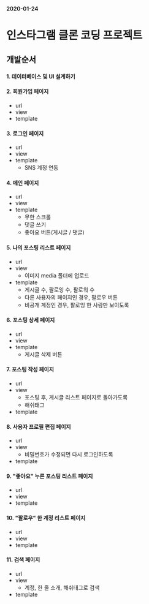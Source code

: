 #### 2020-01-24

# 인스타그램 클론 코딩 프로젝트

## 개발순서

#### 1. 데이터베이스 및 UI 설계하기

#### 2. 회원가입 페이지

- url
- view
- template

#### 3. 로그인 페이지

- url
- view
- template
  - SNS 계정 연동

#### 4. 메인 페이지

- url
- view
- template
  - 무한 스크롤
  - 댓글 쓰기
  - 좋아요 버튼(게시글 / 댓글)

#### 5. 나의 포스팅 리스트 페이지

- url
- view
  - 이미지 media 폴더에 업로드
- template
  - 게시글 수, 팔로잉 수, 팔로워 수
  - 다른 사용자의 페이지인 경우, 팔로우 버튼
  - 비공개 계정인 경우, 팔로잉 한 사람만 보이도록

#### 6. 포스팅 상세 페이지

- url
- view
- template
  - 게시글 삭제 버튼

#### 7. 포스팅 작성 페이지

- url
- view
  - 포스팅 후, 게시글 리스트 페이지로 돌아가도록
  - 해쉬태그
- template

#### 8. 사용자 프로필 편집 페이지

- url
- view
  - 비밀번호가 수정되면 다시 로그인하도록
- template

#### 9. "좋아요" 누른 포스팅 리스트 페이지

- url
- view
- template

#### 10. "팔로우" 한 계정 리스트 페이지

- url
- view
- template

#### 11. 검색 페이지

- url
- view
  - 계정, 한 줄 소개, 해쉬태그로 검색
- template

 